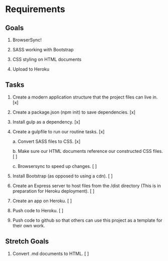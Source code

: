 # Requirements

## Goals

1. BrowserSync!

2. SASS working with Bootstrap

3. CSS styling on HTML documents

4. Upload to Heroku

## Tasks

1. Create a modern application structure that the project files can live in. [x]

2. Create a package.json (npm init) to save dependencies. [x]

3. Install gulp as a dependency. [x]

4. Create a gulpfile to run our routine tasks. [x]
	
	a. Convert SASS files to CSS. [x]

	b. Make sure our HTML documents reference our constructed CSS files. [ ]

	c. Browsersync to speed up changes. [ ]

5. Install Bootstrap (as opposed to using a cdn). [ ]

6. Create an Express server to host files from the /dist directory (This is in preparation for Heroku deployment). [ ]

7. Create an app on Heroku. [ ]

8. Push code to Heroku. [ ]

9. Push code to github so that others can use this project as a template for their own work.

## Stretch Goals

1. Convert .md documents to HTML. [ ]
